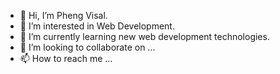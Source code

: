 - 👋 Hi, I’m Pheng Visal.
- 👀 I’m interested in Web Development.
- 🌱 I’m currently learning new web development technologies.
- 💞️ I’m looking to collaborate on ...
- 📫 How to reach me ...

<!---
VisalPheng/VisalPheng is a ✨ special ✨ repository because its `README.md` (this file) appears on your GitHub profile.
You can click the Preview link to take a look at your changes.
--->
